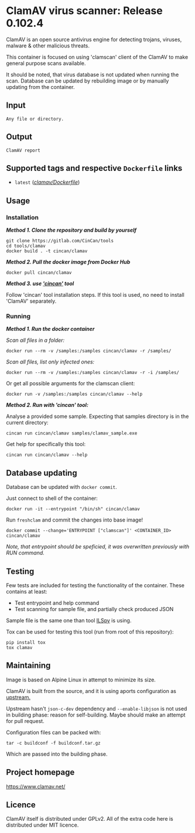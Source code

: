# ClamAV virus scanner:  Release 0.102.4

ClamAV is an open source antivirus engine for detecting trojans, viruses, malware & other malicious threats.

This container is focused on using 'clamscan' client of the ClamAV to make general purpose scans available.

It should be noted, that virus database is not updated when running the scan. Database can be updated by rebuilding image or by manually updating from the container.

## Input

```
Any file or directory.
```

## Output

```
ClamAV report
```

## Supported tags and respective `Dockerfile` links
* `latest` ([*clamav/Dockerfile*](Dockerfile))

## Usage

### Installation

***Method 1. Clone the repository and build by yourself***

```
git clone https://gitlab.com/CinCan/tools
cd tools/clamav
docker build . -t cincan/clamav
```

***Method 2. Pull the docker image from Docker Hub*** 

```
docker pull cincan/clamav
```

***Method 3. use ['cincan'](https://gitlab.com/CinCan/cincan-command) tool*** 

Follow 'cincan' tool installation steps. If this tool is used, no need to install 'ClamAV' separately.

### Running

***Method 1. Run the docker container***


*Scan all files in a folder:*

```
docker run --rm -v /samples:/samples cincan/clamav -r /samples/
```

*Scan all files, list only infected ones:*

```
docker run --rm -v /samples:/samples cincan/clamav -r -i /samples/
```

Or get all possible arguments for the clamscan client:  

``` 
docker run -v /samples:/samples cincan/clamav --help
```

***Method 2. Run with 'cincan' tool:***

Analyse a provided some sample. Expecting that samples directory is in the current directory:

```
cincan run cincan/clamav samples/clamav_sample.exe
```

Get help for specifically this tool:

```
cincan run cincan/clamav --help
```

## Database updating

Database can be updated with `docker commit`.

Just connect to shell of the container:
```
docker run -it --entrypoint "/bin/sh" cincan/clamav 
```

Run `freshclam` and commit the changes into base image!

```
docker commit --change='ENTRYPOINT ["clamscan"]' <CONTAINER_ID> cincan/clamav 
```

*Note, that entrypoint should be speficied, it was overwritten previously with RUN command.*

## Testing

Few tests are included for testing the functionality of the container. These contains at least:

  * Test entrypoint and help command
  * Test scanning for sample file, and partially check produced JSON

Sample file is the same one than tool [ILSpy](../islpy) is using.

Tox can be used for testing this tool (run from root of this repository):
```
pip install tox
tox clamav
```

## Maintaining

Image is based on Alpine Linux in attempt to minimize its size.

ClamAV is built from the source, and it is using aports configuration as [upstream.](https://github.com/alpinelinux/aports/tree/master/main/clamav)

Upstream hasn't `json-c-dev` dependency and `--enable-libjson` is not used in building phase: reason for self-building. Maybe should make an attempt for pull request.

Configuration files can be packed with:
```
tar -c buildconf -f buildconf.tar.gz
```

Which are passed into the building phase.

## Project homepage

https://www.clamav.net/

## Licence

ClamAV itself is distributed under GPLv2. All of the extra code here is distributed under MIT licence.

